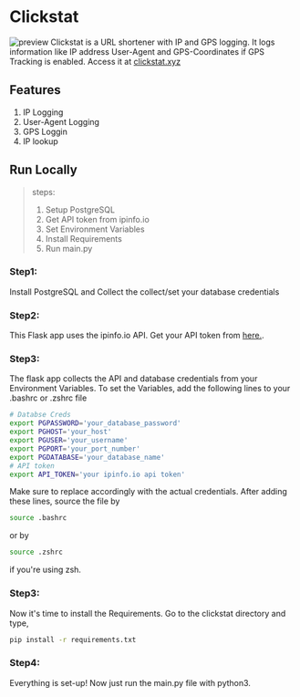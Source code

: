 # Clickstat
![preview](https://github.com/Itsmmdoha/clickstat/assets/70005698/c25de049-b2bc-48f5-9a3f-20b1c6b99f8a)
Clickstat is 
a URL shortener with IP and GPS logging. It logs information like IP address User-Agent and GPS-Coordinates if GPS Tracking is enabled.
Access it at [clickstat.xyz](https://clickstat.xyz)

## Features

1. IP Logging
2. User-Agent Logging
3. GPS Loggin
4. IP lookup

## Run Locally

>steps:
>1. Setup PostgreSQL
>2. Get API token from ipinfo.io
>3. Set Environment Variables
>4. Install Requirements
>5. Run main.py

### Step1:

Install PostgreSQL and Collect the collect/set your database credentials 

### Step2:

This Flask app uses the ipinfo.io API. Get your API token from [here.](https://ipinfo.io/).

### Step3:

The flask app collects the API and database credentials from your Environment Variables. To set the Variables, add the following lines to your .bashrc or .zshrc file
```bash
# Databse Creds
export PGPASSWORD='your_database_password'
export PGHOST='your_host'
export PGUSER='your_username'
export PGPORT='your_port_number'
export PGDATABASE='your_database_name'
# API token
export API_TOKEN='your ipinfo.io api token'

```
Make sure to replace accordingly with the actual credentials. After adding these lines, source the file by
```bash
source .bashrc
```
or by
```bash
source .zshrc
```
if you're using zsh.

### Step3:

Now it's time to install the Requirements. Go to the clickstat directory and type,
```bash
pip install -r requirements.txt
```
### Step4:

Everything is set-up! Now just run the main.py file with python3.
